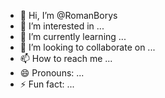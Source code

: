 - 👋 Hi, I’m @RomanBorys
- 👀 I’m interested in ...
- 🌱 I’m currently learning ...
- 💞️ I’m looking to collaborate on ...
- 📫 How to reach me ...
- 😄 Pronouns: ...
- ⚡ Fun fact: ...

<!---
RomanBorys/RomanBorys is a ✨ special ✨ repository because its `README.md` (this file) appears on your GitHub profile.
You can click the Preview link to take a look at your changes.
--->
